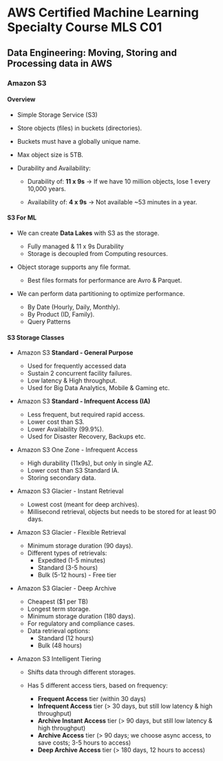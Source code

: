 # AWS Certified Machine Learning Specialty Course MLS C01

## Data Engineering: Moving, Storing and Processing data in AWS

### Amazon S3

#### **Overview**

- Simple Storage Service (S3)
- Store objects (files) in buckets (directories).
- Buckets must have a globally unique name.
- Max object size is 5TB.

- Durability and Availability:

  - Durability of: **11 x 9s** &rarr; If we have 10 million objects, lose 1 every 10,000 years.

  - Availability of: **4 x 9s** &rarr; Not available ~53 minutes in a year.

#### **S3 For ML**

- We can create **Data Lakes** with S3 as the storage.

  - Fully managed & 11 x 9s Durability
  - Storage is decoupled from Computing resources.

- Object storage supports any file format.
  
  - Best files formats for performance are Avro & Parquet.

- We can perform data partitioning to optimize performance.

  - By Date (Hourly, Daily, Monthly).
  - By Product (ID, Family).
  - Query Patterns

#### **S3 Storage Classes**

- Amazon S3 **Standard - General Purpose**

  - Used for frequently accessed data
  - Sustain 2 concurrent facility failures.
  - Low latency & High throughput.
  - Used for Big Data Analytics, Mobile & Gaming etc.

- Amazon S3 **Standard - Infrequent Access (IA)**

  - Less frequent, but required rapid access.
  - Lower cost than S3.
  - Lower Availability (99.9%).
  - Used for Disaster Recovery, Backups etc.

- Amazon S3 One Zone - Infrequent Access

  - High durability (11x9s), but only in single AZ.
  - Lower cost than S3 Standard IA.
  - Storing secondary data.

- Amazon S3 Glacier - Instant Retrieval

  - Lowest cost (meant for deep archives).
  - Millisecond retrieval, objects but needs to be stored for at least 90 days.

- Amazon S3 Glacier - Flexible Retrieval

  - Minimum storage duration (90 days).
  - Different types of retrievals:
    - Expedited (1-5 minutes)
    - Standard (3-5 hours)
    - Bulk (5-12 hours) - Free tier

- Amazon S3 Glacier - Deep Archive

  - Cheapest ($1 per TB)
  - Longest term storage.
  - Minimum storage duration (180 days).
  - For regulatory and compliance cases.
  - Data retrieval options:
    - Standard (12 hours)
    - Bulk (48 hours)

- Amazon S3 Intelligent Tiering

  - Shifts data through different storages.
  - Has 5 different access tiers, based on frequency:
  
    - **Frequent Access** tier (within 30 days)
    - **Infrequent Access** tier (> 30 days, but still low latency & high throughput)
    - **Archive Instant Access** tier (> 90 days, but still low latency & high throughput)
    - **Archive Access** tier (> 90 days; we choose async access, to save costs; 3-5 hours to access)
    - **Deep Archive Access** tier (> 180 days, 12 hours to access)
